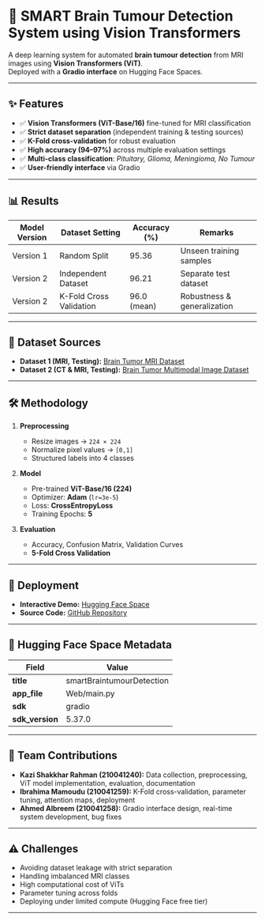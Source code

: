 # 🧠 SMART Brain Tumour Detection System using Vision Transformers  

A deep learning system for automated **brain tumour detection** from MRI images using **Vision Transformers (ViT)**.  
Deployed with a **Gradio interface** on Hugging Face Spaces.  

---

## ✨ Features
- ✅ **Vision Transformers (ViT-Base/16)** fine-tuned for MRI classification  
- ✅ **Strict dataset separation** (independent training & testing sources)  
- ✅ **K-Fold cross-validation** for robust evaluation  
- ✅ **High accuracy (94–97%)** across multiple evaluation settings  
- ✅ **Multi-class classification**: *Pituitary, Glioma, Meningioma, No Tumour*  
- ✅ **User-friendly interface** via Gradio  

---

## 📊 Results
| Model Version | Dataset Setting        | Accuracy (%) | Remarks |
|---------------|------------------------|--------------|---------|
| Version 1     | Random Split           | 95.36        | Unseen training samples |
| Version 2     | Independent Dataset    | 96.21        | Separate test dataset |
| Version 2     | K-Fold Cross Validation| 96.0 (mean)  | Robustness & generalization |

---

## 📂 Dataset Sources
- **Dataset 1 (MRI, Testing):** [Brain Tumor MRI Dataset](https://www.kaggle.com/datasets/masoudnickparvar/brain-tumor-mri-dataset?select=Testing)  
- **Dataset 2 (CT & MRI, Testing):** [Brain Tumor Multimodal Image Dataset](https://www.kaggle.com/datasets/murtozalikhon/brain-tumor-multimodal-image-ct-and-mri/code)  

---

## 🛠️ Methodology
1. **Preprocessing**
   - Resize images → `224 × 224`  
   - Normalize pixel values → `[0,1]`  
   - Structured labels into 4 classes  

2. **Model**
   - Pre-trained **ViT-Base/16 (224)**  
   - Optimizer: **Adam** (`lr=3e-5`)  
   - Loss: **CrossEntropyLoss**  
   - Training Epochs: **5**  

3. **Evaluation**
   - Accuracy, Confusion Matrix, Validation Curves  
   - **5-Fold Cross Validation**  

---

## 🚀 Deployment
- **Interactive Demo:** [Hugging Face Space](https://huggingface.co/spaces/rgb95/smartBraintumourDetection)  
- **Source Code:** [GitHub Repository](https://github.com/ibrahimamam1/Brain-Tumour-Detection.git)  

---
## 🚀 Hugging Face Space Metadata

| Field       | Value                        |
|-------------|------------------------------|
| **title**   | smartBraintumourDetection    |
| **app_file**| Web/main.py                  |
| **sdk**     | gradio                       |
| **sdk_version** | 5.37.0                   |

---

## 👥 Team Contributions
- **Kazi Shakkhar Rahman (210041240):** Data collection, preprocessing, ViT model implementation, evaluation, documentation  
- **Ibrahima Mamoudu (210041259):** K-Fold cross-validation, parameter tuning, attention maps, deployment  
- **Ahmed Albreem (210041258):** Gradio interface design, real-time system development, bug fixes  

---

## ⚠️ Challenges
- Avoiding dataset leakage with strict separation  
- Handling imbalanced MRI classes  
- High computational cost of ViTs  
- Parameter tuning across folds  
- Deploying under limited compute (Hugging Face free tier)  

---

